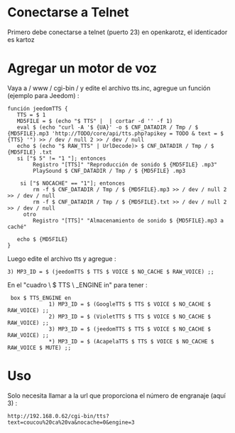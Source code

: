 Conectarse a Telnet 
======================

Primero debe conectarse a telnet (puerto 23) en openkarotz,
el identicador es kartoz

Agregar un motor de voz 
=========================

Vaya a / www / cgi-bin / y edite el archivo tts.inc, agregue un
función (ejemplo para Jeedom) :

    función jeedomTTS {
       TTS = $ 1
       MD5FILE = $ (echo "$ TTS" |  | cortar -d '' -f 1)
       eval $ (echo "curl -A '$ {UA}' -o $ CNF_DATADIR / Tmp / $ {MD5FILE}.mp3 'http://TODO/core/api/tts.php?apikey = TODO & text = $ {TTS} '") >> / dev / null 2 >> / dev / null
       echo $ (echo "$ RAW_TTS" | UrlDecode)> $ CNF_DATADIR / Tmp / $ {MD5FILE} .txt
       si ["$ 5" != "1 "]; entonces
            Registro "[TTS]" "Reproducción de sonido $ {MD5FILE} .mp3"
            PlaySound $ CNF_DATADIR / Tmp / $ {MD5FILE} .mp3
        
        si ["$ NOCACHE" == "1"]; entonces
            rm -f $ CNF_DATADIR / Tmp / $ {MD5FILE}.mp3 >> / dev / null 2 >> / dev / null
            rm -f $ CNF_DATADIR / Tmp / $ {MD5FILE}.txt >> / dev / null 2 >> / dev / null
         otro
            Registro "[TTS]" "Almacenamiento de sonido $ {MD5FILE}.mp3 a caché"
         
       echo $ {MD5FILE}
    }

Luego edite el archivo tts y agregue :

    3) MP3_ID = $ (jeedomTTS $ TTS $ VOICE $ NO_CACHE $ RAW_VOICE) ;;

En el "cuadro \ $ TTS \ _ENGINE in" para tener :

     box $ TTS_ENGINE en
                 1) MP3_ID = $ (GoogleTTS $ TTS $ VOICE $ NO_CACHE $ RAW_VOICE) ;;
                 2) MP3_ID = $ (VioletTTS $ TTS $ VOICE $ NO_CACHE $ RAW_VOICE) ;;
                 3) MP3_ID = $ (jeedomTTS $ TTS $ VOICE $ NO_CACHE $ RAW_VOICE) ;;
                 *) MP3_ID = $ (AcapelaTTS $ TTS $ VOICE $ NO_CACHE $ RAW_VOICE $ MUTE) ;;
    

Uso 
===========

Solo necesita llamar a la url que proporciona el número de engranaje (aquí 3) :

    http://192.168.0.62/cgi-bin/tts?text=coucou%20ca%20va&nocache=0&engine=3
